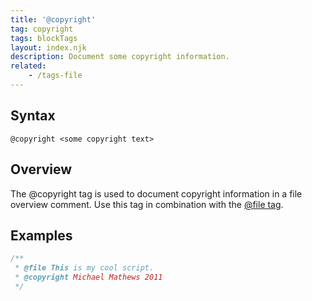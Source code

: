 ```yaml
---
title: '@copyright'
tag: copyright
tags: blockTags
layout: index.njk
description: Document some copyright information.
related:
    - /tags-file
---
```


## Syntax

`@copyright <some copyright text>`


## Overview

The @copyright tag is used to document copyright information in a file overview comment. Use this
tag in combination with the [@file tag][file-tag].

[file-tag]: /tags-file


## Examples

```js
/**
 * @file This is my cool script.
 * @copyright Michael Mathews 2011
 */
```
